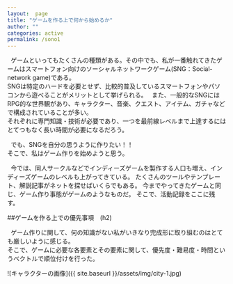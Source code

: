 ```yaml
---
layout:  page
title: "ゲームを作る上で何から始めるか"
author: ""
categories: active
permalink: /sono1
---
```


&nbsp;&nbsp;ゲームといってもたくさんの種類がある。その中でも、私が一番触れてきたゲームはスマートフォン向けのソーシャルネットワークゲーム(SNG：Social-network game)である。  
SNGは特定のハードを必要とせず、比較的普及しているスマートフォンやパソコンから遊べることがメリットとして挙げられる。　
また、一般的なSNGにはRPG的な世界観があり、キャラクター、音楽、クエスト、アイテム、ガチャなどで構成されていることが多い。  
それぞれに専門知識・技術が必要であり、一つを最前線レベルまで上達するにはとてつもなく長い時間が必要になるだろう。

&nbsp;&nbsp;でも、SNGを自分の思うように作りたい！！  
そこで、私はゲーム作りを始めようと思う。

&nbsp;&nbsp;今では、同人サークルなどでインディーズゲームを製作する人口も増え、インディーズゲームのレベルも上がってきている。
たくさんのツールやテンプレート、解説記事がネットを探せばいくらでもある。 
今までやってきたゲームと同じ、ゲーム作り事態がゲームのようなものだ。
そこで、活動記録をここに残す。

##ゲームを作る上での優先事項　(h2)

&nbsp;&nbsp;ゲーム作りに関して、何の知識がない私がいきなり完成形に取り組むのはとても厳しいように感じる。  
そこで、ゲームに必要な各要素とその要素に関して、優先度・難易度・時間というベクトルで順位付けを行った。

![キャラクターの画像]({{ site.baseurl }}/assets/img/city-1.jpg)






